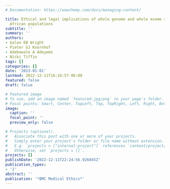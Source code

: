 ```yaml
---
# Documentation: https://wowchemy.com/docs/managing-content/

title: Ethical and legal implications of whole genome and whole exome sequencing in
  African populations
subtitle: ''
summary: ''
authors:
- Galen EB Wright
- Pieter GJ Koornhof
- Adebowale A Adeyemo
- Nicki Tiffin
tags: []
categories: []
date: '2013-01-01'
lastmod: 2022-12-11T16:24:57-06:00
featured: false
draft: false

# Featured image
# To use, add an image named `featured.jpg/png` to your page's folder.
# Focal points: Smart, Center, TopLeft, Top, TopRight, Left, Right, BottomLeft, Bottom, BottomRight.
image:
  caption: ''
  focal_point: ''
  preview_only: false

# Projects (optional).
#   Associate this post with one or more of your projects.
#   Simply enter your project's folder or file name without extension.
#   E.g. `projects = ["internal-project"]` references `content/project/deep-learning/index.md`.
#   Otherwise, set `projects = []`.
projects: []
publishDate: '2022-12-11T22:24:56.926045Z'
publication_types:
- '2'
abstract: ''
publication: '*BMC Medical Ethics*'
---
```

